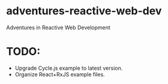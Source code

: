 # adventures-reactive-web-dev
Adventures in Reactive Web Development

# TODO:
- Upgrade Cycle.js example to latest version.
- Organize React+RxJS example files.

